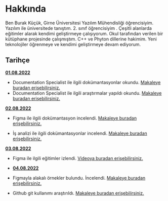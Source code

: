 # Hakkında

Ben Burak Küçük, Girne Üniversitesi Yazılım Mühendisliği  öğrencisiyim. Yazılım ile üniversitede tanıştım. 2. sınıf öğrencisiyim . Çeşitli alanlarda eğitimler alarak kendimi geliştirmeye çalışıyorum. Okul tarafından verilen bir kütüphane projesinde çalışmıştım. C++ ve Phyton dillerine hakimim. Yeni teknolojiler öğrenmeye ve kendimi geliştirmeye devam ediyorum.

## Tarihçe

[**01.08.2022**](https://github.com/bimser-intern/docs/issues/89)

- Documentation Specialist ile ilgili dokümantasyonlar okundu. [Makaleye buradan erişebilirsiniz.](https://builtin.com/job-descriptions/technical-writer-job-description) 
- Documentation Specialist ile ilgili araştırmalar yapıldı okundu. [Makaleye buradan erişebilirsiniz.](https://business.linkedin.com/talent-solutions/resources/talent-engagement/job-descriptions/technical-writer#:~:text=Technical%20writers%20are%20skilled%20wordsmiths,information%20with%20ease%20and%20clarity)

[**02.08.2022**](https://github.com/bimser-intern/docs/issues/89)
- Figma ile ilgili dokümantasyon incelendi. [Makaleye buradan erişebilirsiniz.](https://www.userspots.com/rehber/figma-nedir-nasil-kullanilir)

- İş analizi ile ilgili dokümantasyonlar incelendi. [Makaleye buradan erişebilirsiniz.](https://www.albertsolino.com/blog/is-analizi-nedir/)

[**03.08.2022**](https://github.com/bimser-intern/docs/issues/89)

- Figma ile ilgili eğitimler izlendi. [Videoya buradan erişebilirsiniz.](https://youtu.be/drekJK0DOr8)

- [**04.08.2022**](https://github.com/bimser-intern/docs/issues/152)

- Figmayla alakalı örnekler bulundu. İncelendi. [Makaleye buradan erişebilirsiniz.](https://kod-suz.com/article/size-zaman-kazandiracak-10-figma-eklentisi)

- Github git kullanımı araştırıldı. [Makaleye buradan erişebilirsiniz.](https://www.webtekno.com/github-nedir-ne-ise-yarar-h117655.htmlsad)



